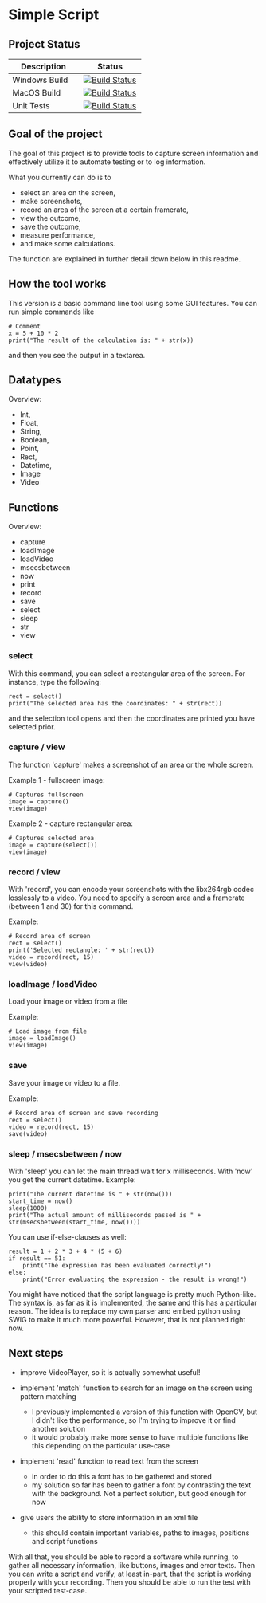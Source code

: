 # Simple Script

## Project Status

|&nbsp;&nbsp;&nbsp; Description &nbsp;&nbsp;&nbsp;|&nbsp;&nbsp;&nbsp;&nbsp;&nbsp;&nbsp; Status &nbsp;&nbsp;&nbsp;&nbsp;&nbsp;&nbsp;|
| ----------- |:--------:|
| Windows Build | [![Build Status](https://ci.appveyor.com/api/projects/status/github/aeckardt/SimpleScript?branch=master&svg=true)](https://ci.appveyor.com/project/aeckardt/SimpleScript/branch/master)
| MacOS Build | [![Build Status](https://travis-matrix-badges.herokuapp.com/repos/aeckardt/SimpleScript/branches/master/1)](https://travis-ci.org/aeckardt/SimpleScript) |
| Unit Tests | [![Build Status](https://travis-matrix-badges.herokuapp.com/repos/aeckardt/SimpleScript/branches/master/2)](https://travis-ci.org/aeckardt/SimpleScript) |

## Goal of the project

The goal of this project is to provide tools to capture screen information and effectively utilize it to automate testing or to log information.

What you currently can do is to 
* select an area on the screen,
* make screenshots,
* record an area of the screen at a certain framerate,
* view the outcome,
* save the outcome,
* measure performance,
* and make some calculations.

The function are explained in further detail down below in this readme.

## How the tool works

This version is a basic command line tool using some GUI features. You can run simple commands like

```
# Comment
x = 5 + 10 * 2
print("The result of the calculation is: " + str(x))
```

and then you see the output in a textarea.

## Datatypes

Overview:

* Int,
* Float,
* String,
* Boolean,
* Point,
* Rect,
* Datetime,
* Image
* Video

## Functions

Overview:

* capture
* loadImage
* loadVideo
* msecsbetween
* now
* print
* record
* save
* select
* sleep
* str
* view

### select
With this command, you can select a rectangular area of the screen. For instance, type the following:

```
rect = select()
print("The selected area has the coordinates: " + str(rect))
```

and the selection tool opens and then the coordinates are printed you have selected prior.

### capture / view
The function 'capture' makes a screenshot of an area or the whole screen.

Example 1 - fullscreen image:

```
# Captures fullscreen
image = capture()
view(image)
```

Example 2 - capture rectangular area:

```
# Captures selected area
image = capture(select())
view(image)
```

### record / view
With 'record', you can encode your screenshots with the libx264rgb codec losslessly to a video. You need to specify a screen area and a framerate (between 1 and 30) for this command.

Example:

```
# Record area of screen
rect = select()
print('Selected rectangle: ' + str(rect))
video = record(rect, 15)
view(video)
```

### loadImage / loadVideo

Load your image or video from a file

Example:

```
# Load image from file
image = loadImage()
view(image)
```

### save

Save your image or video to a file.

Example:

```
# Record area of screen and save recording
rect = select()
video = record(rect, 15)
save(video)
```

### sleep / msecsbetween / now
With 'sleep' you can let the main thread wait for x milliseconds. With 'now' you get the current datetime. Example:

```
print("The current datetime is " + str(now()))
start_time = now()
sleep(1000)
print("The actual amount of milliseconds passed is " + str(msecsbetween(start_time, now())))
``` 

You can use if-else-clauses as well:

```
result = 1 + 2 * 3 + 4 * (5 + 6)
if result == 51:
    print("The expression has been evaluated correctly!")
else:
    print("Error evaluating the expression - the result is wrong!")
```

You might have noticed that the script language is pretty much Python-like. The syntax is, as far as it is implemented, the same and this has a particular reason. The idea is to replace my own parser and embed python using SWIG to make it much more powerful. However, that is not planned right now.

## Next steps

* improve VideoPlayer, so it is actually somewhat useful!

* implement 'match' function to search for an image on the screen using pattern matching
  * I previously implemented a version of this function with OpenCV, but I didn't like the performance, so I'm trying to improve it or find another solution 
  * it would probably make more sense to have multiple functions like this depending on the particular use-case

* implement 'read' function to read text from the screen
  * in order to do this a font has to be gathered and stored
  * my solution so far has been to gather a font by contrasting the text with the background. Not a perfect solution, but good enough for now
  
* give users the ability to store information in an xml file
  * this should contain important variables, paths to images, positions and script functions

With all that, you should be able to record a software while running, to gather all necessary information, like buttons, images and error texts. Then you can write a script and verify, at least in-part, that the script is working properly with your recording. Then you should be able to run the test with your scripted test-case.

